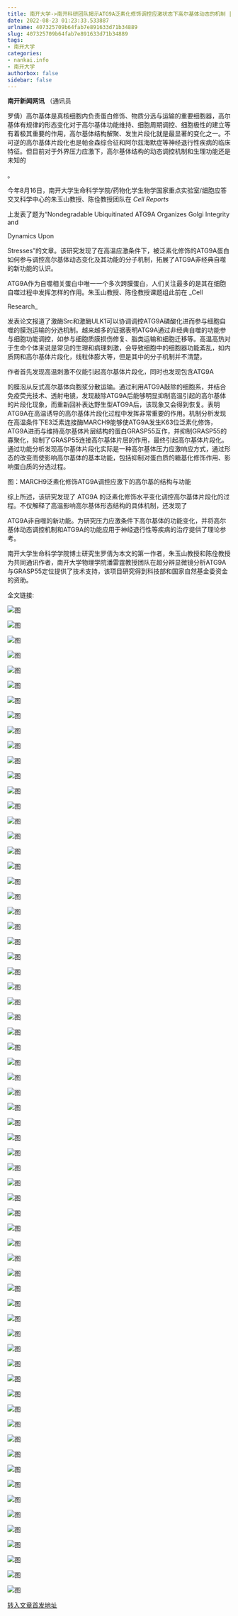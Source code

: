 ```yaml
---
title: 南开大学->南开科研团队揭示ATG9A泛素化修饰调控应激状态下高尔基体动态的机制 | nankai.info
date: 2022-08-23 01:23:33.533887
urlname: 407325709b64fab7e891633d71b34889
slug: 407325709b64fab7e891633d71b34889
tags: 
- 南开大学
categories:
- nankai.info
- 南开大学
authorbox: false
sidebar: false
---
```

**南开新闻网讯** （通讯员

罗倩）高尔基体是真核细胞内负责蛋白修饰、物质分选与运输的重要细胞器，高尔基体有规律的形态变化对于高尔基体功能维持、细胞周期调控、细胞极性的建立等有着极其重要的作用，高尔基体结构解聚、发生片段化就是最显著的变化之一。不可逆的高尔基体片段化也是帕金森综合征和阿尔兹海默症等神经退行性疾病的临床特征。但目前对于外界压力应激下，高尔基体结构的动态调控机制和生理功能还是未知的
<!--more-->
。

今年8月16日，南开大学生命科学学院/药物化学生物学国家重点实验室/细胞应答交叉科学中心的朱玉山教授、陈佺教授团队在 _Cell Reports_

上发表了题为“Nondegradable Ubiquitinated ATG9A Organizes Golgi Integrity and

Dynamics Upon

Stresses”的文章。该研究发现了在高温应激条件下，被泛素化修饰的ATG9A蛋白如何参与调控高尔基体动态变化及其功能的分子机制，拓展了ATG9A非经典自噬的新功能的认识。

ATG9A作为自噬相关蛋白中唯一一个多次跨膜蛋白，人们关注最多的是其在细胞自噬过程中发挥怎样的作用。朱玉山教授、陈佺教授课题组此前在 _Cell

Research_

发表论文报道了激酶Src和激酶ULK1可以协调调控ATG9A磷酸化进而参与细胞自噬的膜泡运输的分选机制。越来越多的证据表明ATG9A通过非经典自噬的功能参与细胞功能调控，如参与细胞质膜损伤修复、脂类运输和细胞迁移等。高温高热对于生命个体来说是常见的生理和病理刺激，会导致细胞中的细胞器功能紊乱，如内质网和高尔基体片段化，线粒体膨大等，但是其中的分子机制并不清楚。  

作者首先发现高温刺激不仅能引起高尔基体片段化，同时也发现包含ATG9A

的膜泡从反式高尔基体向胞浆分散运输。通过利用ATG9A敲除的细胞系，并结合免疫荧光技术、透射电镜，发现敲除ATG9A后能够明显抑制高温引起的高尔基体的片段化现象，而重新回补表达野生型ATG9A后，该现象又会得到恢复。表明ATG9A在高温诱导的高尔基体片段化过程中发挥非常重要的作用。机制分析发现在高温条件下E3泛素连接酶MARCH9能够使ATG9A发生K63位泛素化修饰，ATG9A进而与维持高尔基体片层结构的蛋白GRASP55互作，并抑制GRASP55的寡聚化，抑制了GRASP55连接高尔基体片层的作用，最终引起高尔基体片段化。通过功能分析发现高尔基体片段化实际是一种高尔基体压力应激响应方式，通过形态的改变而使影响高尔基体的基本功能，包括抑制对蛋白质的糖基化修饰作用、影响蛋白质的分选过程。

图：MARCH9泛素化修饰ATG9A调控应激下的高尔基的结构与功能

综上所述，该研究发现了 ATG9A 的泛素化修饰水平变化调控高尔基体片段化的过程。不仅解释了高温影响高尔基体形态结构的具体机制，还发现了

ATG9A非自噬的新功能。为研究压力应激条件下高尔基体的功能变化，并将高尔基体动态调控机制和ATG9A的功能应用于神经退行性等疾病的治疗提供了理论参考。

南开大学生命科学学院博士研究生罗倩为本文的第一作者，朱玉山教授和陈佺教授为共同通讯作者，南开大学物理学院潘雷霆教授团队在超分辨显微镜分析ATG9A与GRASP55定位提供了技术支持，该项目研究得到科技部和国家自然基金委资金的资助。

全文链接: 

![图](http://news.nankai.edu.cn/ywsd/system/2022/08/20/g)

![图](http://news.nankai.edu.cn/ywsd/system/2022/08/20/n)

![图](http://news.nankai.edu.cn/ywsd/system/2022/08/20/p)

![图](http://news.nankai.edu.cn/ywsd/system/2022/08/20/)

![图](http://news.nankai.edu.cn/ywsd/system/2022/08/20/d)

![图](http://news.nankai.edu.cn/ywsd/system/2022/08/20/6)

![图](http://news.nankai.edu.cn/ywsd/system/2022/08/20/1)

![图](http://news.nankai.edu.cn/ywsd/system/2022/08/20/f)

![图](http://news.nankai.edu.cn/ywsd/system/2022/08/20/9)

![图](http://news.nankai.edu.cn/ywsd/system/2022/08/20/2)

![图](http://news.nankai.edu.cn/ywsd/system/2022/08/20/2)

![图](http://news.nankai.edu.cn/ywsd/system/2022/08/20/7)

![图](http://news.nankai.edu.cn/ywsd/system/2022/08/20/_)

![图](http://news.nankai.edu.cn/ywsd/system/2022/08/20/9)

![图](http://news.nankai.edu.cn/ywsd/system/2022/08/20/6)

![图](http://news.nankai.edu.cn/ywsd/system/2022/08/20/3)

![图](http://news.nankai.edu.cn/ywsd/system/2022/08/20/7)

![图](http://news.nankai.edu.cn/ywsd/system/2022/08/20/4)

![图](http://news.nankai.edu.cn/ywsd/system/2022/08/20/0)

![图](http://news.nankai.edu.cn/ywsd/system/2022/08/20/0)

![图](http://news.nankai.edu.cn/ywsd/system/2022/08/20/0)

![图](http://news.nankai.edu.cn/ywsd/system/2022/08/20/3)

![图](http://news.nankai.edu.cn/ywsd/system/2022/08/20/0)

![图](http://news.nankai.edu.cn/ywsd/system/2022/08/20/0)

![图](http://news.nankai.edu.cn/)

![图](http://news.nankai.edu.cn/ywsd/system/2022/08/20/3)

![图](http://news.nankai.edu.cn/ywsd/system/2022/08/20/7)

![图](http://news.nankai.edu.cn/ywsd/system/2022/08/20/4)

![图](http://news.nankai.edu.cn/)

![图](http://news.nankai.edu.cn/ywsd/system/2022/08/20/0)

![图](http://news.nankai.edu.cn/ywsd/system/2022/08/20/0)

![图](http://news.nankai.edu.cn/ywsd/system/2022/08/20/0)

![图](http://news.nankai.edu.cn/)

![图](http://news.nankai.edu.cn/ywsd/system/2022/08/20/3)

![图](http://news.nankai.edu.cn/ywsd/system/2022/08/20/0)

![图](http://news.nankai.edu.cn/ywsd/system/2022/08/20/0)

![图](http://news.nankai.edu.cn/)

![图](http://news.nankai.edu.cn/ywsd/system/2022/08/20/c)

![图](http://news.nankai.edu.cn/ywsd/system/2022/08/20/i)

![图](http://news.nankai.edu.cn/ywsd/system/2022/08/20/p)

![图](http://news.nankai.edu.cn/)

![图](http://news.nankai.edu.cn/ywsd/system/2022/08/20/n)

![图](http://news.nankai.edu.cn/ywsd/system/2022/08/20/c)

![图](http://news.nankai.edu.cn/ywsd/system/2022/08/20/)

![图](http://news.nankai.edu.cn/ywsd/system/2022/08/20/u)

![图](http://news.nankai.edu.cn/ywsd/system/2022/08/20/d)

![图](http://news.nankai.edu.cn/ywsd/system/2022/08/20/e)

![图](http://news.nankai.edu.cn/ywsd/system/2022/08/20/)

![图](http://news.nankai.edu.cn/ywsd/system/2022/08/20/i)

![图](http://news.nankai.edu.cn/ywsd/system/2022/08/20/a)

![图](http://news.nankai.edu.cn/ywsd/system/2022/08/20/k)

![图](http://news.nankai.edu.cn/ywsd/system/2022/08/20/n)

![图](http://news.nankai.edu.cn/ywsd/system/2022/08/20/a)

![图](http://news.nankai.edu.cn/ywsd/system/2022/08/20/n)

![图](http://news.nankai.edu.cn/ywsd/system/2022/08/20/)

![图](http://news.nankai.edu.cn/ywsd/system/2022/08/20/s)

![图](http://news.nankai.edu.cn/ywsd/system/2022/08/20/w)

![图](http://news.nankai.edu.cn/ywsd/system/2022/08/20/e)

![图](http://news.nankai.edu.cn/ywsd/system/2022/08/20/n)

![图](http://news.nankai.edu.cn/)

![图](http://news.nankai.edu.cn/)

![图](http://news.nankai.edu.cn/ywsd/system/2022/08/20/:)

![图](http://news.nankai.edu.cn/ywsd/system/2022/08/20/p)

![图](http://news.nankai.edu.cn/ywsd/system/2022/08/20/t)

![图](http://news.nankai.edu.cn/ywsd/system/2022/08/20/t)

![图](http://news.nankai.edu.cn/ywsd/system/2022/08/20/h)

[转入文章首发地址](http://news.nankai.edu.cn/ywsd/system/2022/08/20/030052472.shtml)